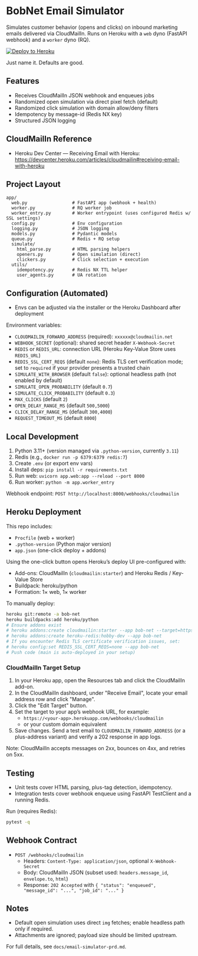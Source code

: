# BobNet Email Simulator

Simulates customer behavior (opens and clicks) on inbound marketing emails delivered via CloudMailIn. Runs on Heroku with a `web` dyno (FastAPI webhook) and a `worker` dyno (RQ).

[![Deploy to Heroku](https://www.herokucdn.com/deploy/button.svg)](https://heroku.com/deploy?template=https://github.com/salesforcebob/bobnet)

Just name it. Defaults are good.

## Features
- Receives CloudMailIn JSON webhook and enqueues jobs
- Randomized open simulation via direct pixel fetch (default)
- Randomized click simulation with domain allow/deny filters
- Idempotency by message-id (Redis NX key)
- Structured JSON logging

## CloudMailIn Reference
- Heroku Dev Center — Receiving Email with Heroku: https://devcenter.heroku.com/articles/cloudmailin#receiving-email-with-heroku

## Project Layout
```
app/
  web.py                 # FastAPI app (webhook + health)
  worker.py              # RQ worker job
  worker_entry.py        # Worker entrypoint (uses configured Redis w/ SSL settings)
  config.py              # Env configuration
  logging.py             # JSON logging
  models.py              # Pydantic models
  queue.py               # Redis + RQ setup
  simulate/
    html_parse.py        # HTML parsing helpers
    openers.py           # Open simulation (direct)
    clickers.py          # Click selection + execution
  utils/
    idempotency.py       # Redis NX TTL helper
    user_agents.py       # UA rotation
```

## Configuration (Automated)
* Envs can be adjusted via the installer or the Heroku Dashboard after deployment

Environment variables:
- `CLOUDMAILIN_FORWARD_ADDRESS` (required): `xxxxxx@cloudmailin.net`
- `WEBHOOK_SECRET` (optional): shared secret header `X-Webhook-Secret`
- `REDIS` or `REDIS_URL`: connection URL (Heroku Key-Value Store uses `REDIS_URL`)
- `REDIS_SSL_CERT_REQS` (default `none`): Redis TLS cert verification mode; set to `required` if your provider presents a trusted chain
- `SIMULATE_WITH_BROWSER` (default `false`): optional headless path (not enabled by default)
- `SIMULATE_OPEN_PROBABILITY` (default `0.7`)
- `SIMULATE_CLICK_PROBABILITY` (default `0.3`)
- `MAX_CLICKS` (default `2`)
- `OPEN_DELAY_RANGE_MS` (default `500,5000`)
- `CLICK_DELAY_RANGE_MS` (default `300,4000`)
- `REQUEST_TIMEOUT_MS` (default `8000`)

## Local Development
1. Python 3.11+ (version managed via `.python-version`, currently `3.11`)
2. Redis (e.g., `docker run -p 6379:6379 redis:7`)
3. Create `.env` (or export env vars)
4. Install deps: `pip install -r requirements.txt`
5. Run web: `uvicorn app.web:app --reload --port 8000`
6. Run worker: `python -m app.worker_entry`

Webhook endpoint: `POST http://localhost:8000/webhooks/cloudmailin`

## Heroku Deployment
This repo includes:
- `Procfile` (web + worker)
- `.python-version` (Python major version)
- `app.json` (one-click deploy + addons)

Using the one-click button opens Heroku’s deploy UI pre-configured with:
- Add-ons: CloudMailIn (`cloudmailin:starter`) and Heroku Redis / Key-Value Store
- Buildpack: heroku/python
- Formation: 1× web, 1× worker

To manually deploy:
```bash
heroku git:remote -a bob-net
heroku buildpacks:add heroku/python
# Ensure addons exist
# heroku addons:create cloudmailin:starter --app bob-net --target=https://bob-net.herokuapp.com/webhooks/cloudmailin
# heroku addons:create heroku-redis:hobby-dev --app bob-net
# If you encounter Redis TLS certificate verification issues, set:
# heroku config:set REDIS_SSL_CERT_REQS=none --app bob-net
# Push code (main is auto-deployed in your setup)
```

### CloudMailIn Target Setup
1. In your Heroku app, open the Resources tab and click the CloudMailIn add-on.
2. In the CloudMailIn dashboard, under "Receive Email", locate your email address row and click "Manage".
3. Click the "Edit Target" button.
4. Set the target to your app’s webhook URL, for example:
   - `https://<your-app>.herokuapp.com/webhooks/cloudmailin`
   - or your custom domain equivalent
5. Save changes. Send a test email to `CLOUDMAILIN_FORWARD_ADDRESS` (or a plus-address variant) and verify a 202 response in app logs.

Note: CloudMailIn accepts messages on 2xx, bounces on 4xx, and retries on 5xx.

## Testing
- Unit tests cover HTML parsing, plus-tag detection, idempotency.
- Integration tests cover webhook enqueue using FastAPI TestClient and a running Redis.

Run (requires Redis):
```bash
pytest -q
```

## Webhook Contract
- `POST /webhooks/cloudmailin`
  - Headers: `Content-Type: application/json`, optional `X-Webhook-Secret`
  - Body: CloudMailIn JSON (subset used: `headers.message_id`, `envelope.to`, `html`)
  - Response: `202 Accepted` with `{ "status": "enqueued", "message_id": "...", "job_id": "..." }`

## Notes
- Default open simulation uses direct `img` fetches; enable headless path only if required.
- Attachments are ignored; payload size should be limited upstream.

For full details, see `docs/email-simulator-prd.md`.
